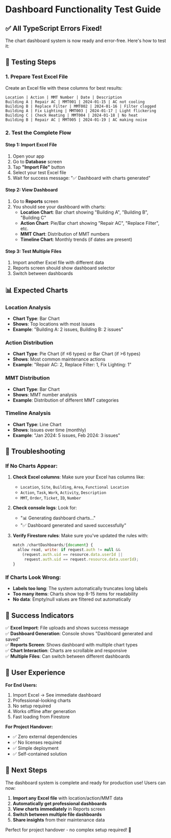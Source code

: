 # Dashboard Functionality Test Guide

## ✅ All TypeScript Errors Fixed!

The chart dashboard system is now ready and error-free. Here's how to test it:

## 🧪 Testing Steps

### 1. **Prepare Test Excel File**
Create an Excel file with these columns for best results:
```
Location | Action | MMT Number | Date | Description
Building A | Repair AC | MMT001 | 2024-01-15 | AC not cooling
Building B | Replace Filter | MMT002 | 2024-01-16 | Filter clogged
Building A | Fix Lighting | MMT003 | 2024-01-17 | Light flickering
Building C | Check Heating | MMT004 | 2024-01-18 | No heat
Building B | Repair AC | MMT005 | 2024-01-19 | AC making noise
```

### 2. **Test the Complete Flow**

#### Step 1: Import Excel File
1. Open your app
2. Go to **Database** screen
3. Tap **"Import File"** button
4. Select your test Excel file
5. Wait for success message: "✅ Dashboard with charts generated"

#### Step 2: View Dashboard
1. Go to **Reports** screen
2. You should see your dashboard with charts:
   - **Location Chart**: Bar chart showing "Building A", "Building B", "Building C"
   - **Action Chart**: Pie/Bar chart showing "Repair AC", "Replace Filter", etc.
   - **MMT Chart**: Distribution of MMT numbers
   - **Timeline Chart**: Monthly trends (if dates are present)

#### Step 3: Test Multiple Files
1. Import another Excel file with different data
2. Reports screen should show dashboard selector
3. Switch between dashboards

## 📊 Expected Charts

### Location Analysis
- **Chart Type**: Bar Chart
- **Shows**: Top locations with most issues
- **Example**: "Building A: 2 issues, Building B: 2 issues"

### Action Distribution  
- **Chart Type**: Pie Chart (if ≤6 types) or Bar Chart (if >6 types)
- **Shows**: Most common maintenance actions
- **Example**: "Repair AC: 2, Replace Filter: 1, Fix Lighting: 1"

### MMT Distribution
- **Chart Type**: Bar Chart
- **Shows**: MMT number analysis
- **Example**: Distribution of different MMT categories

### Timeline Analysis
- **Chart Type**: Line Chart
- **Shows**: Issues over time (monthly)
- **Example**: "Jan 2024: 5 issues, Feb 2024: 3 issues"

## 🔧 Troubleshooting

### If No Charts Appear:
1. **Check Excel columns**: Make sure your Excel has columns like:
   - `Location`, `Site`, `Building`, `Area`, `Functional Location`
   - `Action`, `Task`, `Work`, `Activity`, `Description`
   - `MMT`, `Order`, `Ticket`, `ID`, `Number`

2. **Check console logs**: Look for:
   - "📊 Generating dashboard charts..."
   - "✅ Dashboard generated and saved successfully"

3. **Verify Firestore rules**: Make sure you've updated the rules with:
   ```javascript
   match /chartDashboards/{document} {
     allow read, write: if request.auth != null && 
       (request.auth.uid == resource.data.userId || 
        request.auth.uid == request.resource.data.userId);
   }
   ```

### If Charts Look Wrong:
- **Labels too long**: The system automatically truncates long labels
- **Too many items**: Charts show top 8-15 items for readability
- **No data**: Empty/null values are filtered out automatically

## 🎯 Success Indicators

✅ **Excel Import**: File uploads and shows success message  
✅ **Dashboard Generation**: Console shows "Dashboard generated and saved"  
✅ **Reports Screen**: Shows dashboard with multiple chart types  
✅ **Chart Interaction**: Charts are scrollable and responsive  
✅ **Multiple Files**: Can switch between different dashboards  

## 📱 User Experience

**For End Users:**
1. Import Excel → See immediate dashboard
2. Professional-looking charts
3. No setup required
4. Works offline after generation
5. Fast loading from Firestore

**For Project Handover:**
- ✅ Zero external dependencies
- ✅ No licenses required  
- ✅ Simple deployment
- ✅ Self-contained solution

## 🚀 Next Steps

The dashboard system is complete and ready for production use! Users can now:

1. **Import any Excel file** with location/action/MMT data
2. **Automatically get professional dashboards** 
3. **View charts immediately** in Reports screen
4. **Switch between multiple file dashboards**
5. **Share insights** from their maintenance data

Perfect for project handover - no complex setup required! 🎉
